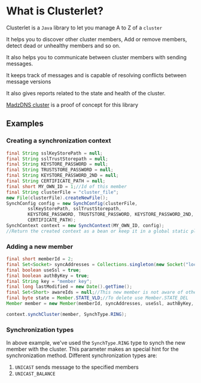 # What is Clusterlet?

Clusterlet is a `Java` library to let you manage A to Z of a `cluster`

It helps you to discover other cluster members, Add or remove members, detect dead or unhealthy members and so on.

It also helps you to communicate between cluster members with sending messages.

It keeps track of messages and is capable of resolving conflicts between message versions

It also gives reports related to the state and health of the cluster.

[MadzDNS cluster](https://github.com/madzdns/cluster) is a proof of concept for this library

## Examples

### Creating a synchronization context

```java
final String sslKeyStorePath = null;
final String sslTrustStorepath = null;
final String KEYSTORE_PASSWORD = null;
final String TRUSTSTORE_PASSWORD = null;
final String KEYSTORE_PASSWORD_2ND = null;
final String CERTIFICATE_PATH = null;
final short MY_OWN_ID = 1;//Id of this member
final String clusterFile = "cluster_file";
new File(clusterFile).createNewFile();
SynchConfig config = new SynchConfig(clusterFile,
        sslKeyStorePath, sslTrustStorepath,
        KEYSTORE_PASSWORD, TRUSTSTORE_PASSWORD, KEYSTORE_PASSWORD_2ND,
        CERTIFICATE_PATH);
SynchContext context = new SynchContext(MY_OWN_ID, config);
//Return the created context as a bean or keep it in a global static place
```

### Adding a new member

```java
final short memberId = 2;
final Set<Socket> syncAddresses = Collections.singleton(new Socket("localhost:12346"));
final boolean useSsl = true;
final boolean authByKey = true;
final String key = "member key";
final long lastModified = new Date().getTime();
final Set<Short> awareIds = null;//This new member is not aware of other nodes
final byte state = Member.STATE_VLD;//To delete use Member.STATE_DEL
Member member = new Member(memberId, syncAddresses, useSsl, authByKey, key, lastModified, awareIds, state);

context.synchCluster(member, SynchType.RING);
```

### Synchronization types

In above example, we've used the `SynchType.RING` type to synch the new member with the cluster.
This parameter makes an special hint for the synchronization method.
Different synchronization types are:

1. `UNICAST` sends message to the specified members
2. `UNICAST_BALANCE`  
